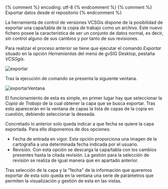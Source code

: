 {% comment %} encoding: utf-8 {% endcomment %}
{% comment %} Exportar datos desde el repositorio {% endcomment %} 

La herramienta de control de versiones VCSGis dispone de la posibilidad de exportar una capa/tabla de la copia de trabajo como un archivo. Este nuevo fichero posee la característica de ser un conjunto de datos normal, es decir, sin control alguno de sus cambios y por tanto de sus revisiones.

Para realizar el proceso anterior se tiene que ejecutar el comando *Exportar* situado en la opción *Herramientas* del menú de gvSIG Desktop, pestaña *VCSGgis*.

![exportar](exportar_datos_desde_el_repositorio_files/40_exportar.png)

Tras la ejecución de comando se presenta la siguiente ventana.

![exportarVentana](exportar_datos_desde_el_repositorio_files/41_exportar_win.png)

El funcionamiento de esta es simple, en primer lugar hay que seleccionar la *Copia de Trabajo* de la cual obtener la capa que se busca exportar. Tras esto aparecerán en la ventana de capas la lista de capas de la copia en cuestión, debiendo seleccionar la deseada. 

Concretado lo anterior solo queda indicar a que fecha se quiere la capa exportada. Para ello disponemos de dos opciones:
 * Fecha de entrada en vigor. Esta opción proporciona una imagen de la cartografía a una determinada fecha indicada por el usuario.
 * Revisión. Con esta opción se descarga la capa/tabla con los cambios presentes hasta la citada revisión. La gestión para la selección de revisión se realiza de igual manera que en apartado anterior.
  
Tras selección de la capa y la "fecha" de la información que queremos exportar de esta solo queda en la ventana una serie de parámetros que permiten la visualización y gestión de esta en las vistas.
